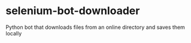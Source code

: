 # selenium-bot-downloader
Python bot that downloads files from an online directory and saves them locally
